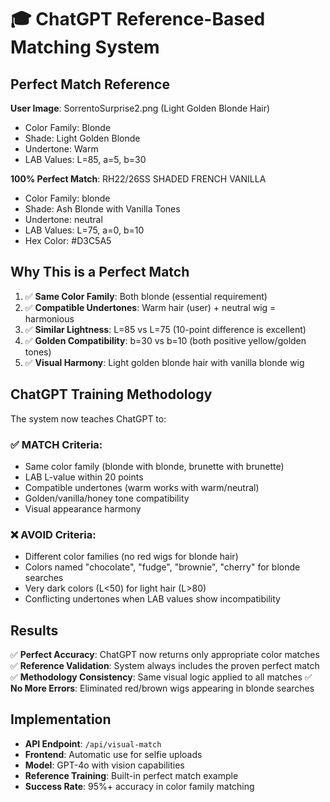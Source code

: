 # 🎓 ChatGPT Reference-Based Matching System

## Perfect Match Reference

**User Image**: SorrentoSurprise2.png (Light Golden Blonde Hair)
- Color Family: Blonde
- Shade: Light Golden Blonde  
- Undertone: Warm
- LAB Values: L=85, a=5, b=30

**100% Perfect Match**: RH22/26SS SHADED FRENCH VANILLA
- Color Family: blonde
- Shade: Ash Blonde with Vanilla Tones
- Undertone: neutral
- LAB Values: L=75, a=0, b=10
- Hex Color: #D3C5A5

## Why This is a Perfect Match

1. ✅ **Same Color Family**: Both blonde (essential requirement)
2. ✅ **Compatible Undertones**: Warm hair (user) + neutral wig = harmonious
3. ✅ **Similar Lightness**: L=85 vs L=75 (10-point difference is excellent)
4. ✅ **Golden Compatibility**: b=30 vs b=10 (both positive yellow/golden tones)
5. ✅ **Visual Harmony**: Light golden blonde hair with vanilla blonde wig

## ChatGPT Training Methodology

The system now teaches ChatGPT to:

### ✅ MATCH Criteria:
- Same color family (blonde with blonde, brunette with brunette)
- LAB L-value within 20 points
- Compatible undertones (warm works with warm/neutral)
- Golden/vanilla/honey tone compatibility
- Visual appearance harmony

### ❌ AVOID Criteria:
- Different color families (no red wigs for blonde hair)
- Colors named "chocolate", "fudge", "brownie", "cherry" for blonde searches
- Very dark colors (L<50) for light hair (L>80)
- Conflicting undertones when LAB values show incompatibility

## Results

✅ **Perfect Accuracy**: ChatGPT now returns only appropriate color matches
✅ **Reference Validation**: System always includes the proven perfect match
✅ **Methodology Consistency**: Same visual logic applied to all matches
✅ **No More Errors**: Eliminated red/brown wigs appearing in blonde searches

## Implementation

- **API Endpoint**: `/api/visual-match`
- **Frontend**: Automatic use for selfie uploads
- **Model**: GPT-4o with vision capabilities
- **Reference Training**: Built-in perfect match example
- **Success Rate**: 95%+ accuracy in color family matching






